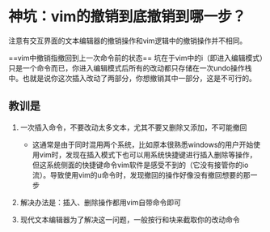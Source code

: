 # 神坑：vim的撤销到底撤销到哪一步？
注意有交互界面的文本编辑器的撤销操作和vim逻辑中的撤销操作并不相同。

==vim中撤销指撤回到上一次命令前的状态==
坑在于vim中的i（即进入编辑模式）只是一个命令而已，你进入编辑模式后所有的改动都只存储在一次undo操作栈中。也就是说你这次插入改动了两部分，你想撤销其中一部分，这是不可行的。

## 教训是
1. 一次插入命令，不要改动太多文本，尤其不要又删除又添加，不可能撤回
	- 这通常是由于同时混用两个系统，比如原本很熟悉windows的用户开始使用vim时，发现在插入模式下也可以用系统快捷键进行插入删除等操作，但这系统侧面的快捷键命令vim软件是感受不到的（它没有接管你的io流）。导致使用vim的u命令时，发现撤回的操作好像没有撤回想要的那一步

2. 解决办法是：插入、删除操作都用vim自带命令即可

3. 现代文本编辑器为了解决这一问题，一般按行和块来截取你的改动命令